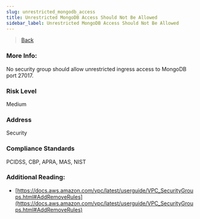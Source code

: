 ```yaml
---
slug: unrestricted_mongodb_access
title: Unrestricted MongoDB Access Should Not Be Allowed
sidebar_label: Unrestricted MongoDB Access Should Not Be Allowed
---
```

> [Back](../../ec2monitoring)

### More Info:
No security group should allow unrestricted ingress access to MongoDB port 27017.

### Risk Level
Medium

### Address
Security

### Compliance Standards
PCIDSS, CBP, APRA, MAS, NIST

### Additional Reading:
- [https://docs.aws.amazon.com/vpc/latest/userguide/VPC_SecurityGroups.html#AddRemoveRules](https://docs.aws.amazon.com/vpc/latest/userguide/VPC_SecurityGroups.html#AddRemoveRules) 

